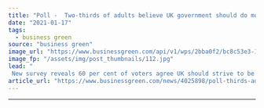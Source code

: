 ```yaml
---
title: "Poll -  Two-thirds of adults believe UK government should do more to combat climate change"
date: "2021-01-17"
tags: 
  - business green
source: "business green"
image_url: "https://www.businessgreen.com/api/v1/wps/2bba0f2/bc8c53e3-1ad1-4d6c-9b76-d9b252eeb8be/3/Boris-Johnson-COP26-launch-185x114.jpg"
image_fp: "/assets/img/post_thumbnails/112.jpg"
lead: "
 New survey reveals 60 per cent of voters agree UK should strive to be a global leader on climate action, as Labour sets out 'crunch test' for government's COP26 climate diplomacy efforts ..."
article_url: "https://www.businessgreen.com/news/4025898/poll-thirds-adults-believe-uk-government-combat-climate-change"
---
```


---
